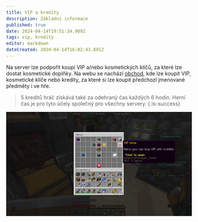 ```yaml
---
title: VIP a kredity
description: Základní informace
published: true
date: 2024-04-14T19:51:34.909Z
tags: vip, kredity
editor: markdown
dateCreated: 2024-04-14T16:02:43.891Z
---
```


Na server lze podpořit koupí VIP a/nebo kosmetických klíčů, za které lze dostat kosmetické doplňky. Na webu se nachází [obchod](https://luminion.net/store), kde lze koupit VIP, kosmetické klíče nebo kredity, za které si lze koupit předchozí jmenované předměty i ve hře.

> 5 kreditů hráč získává také za odehraný čas každých 6 hodin. Herní čas je pro tyto účely společný pro všechny servery.
{.is-success}

![menu_vip_shop.png](/menu_vip_shop.png)